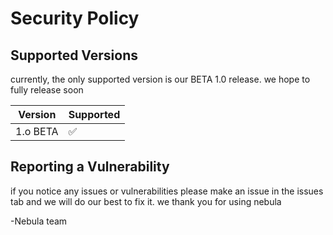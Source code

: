 # Security Policy

## Supported Versions

currently, the only supported version is our BETA 1.0 release. we hope to fully release soon

| Version  | Supported          |
| -------  | ------------------ |
| 1.o BETA | :white_check_mark: |


## Reporting a Vulnerability

if you notice any issues or vulnerabilities please make an issue in the issues tab and we will do our best to fix it.
we thank you for using nebula

-Nebula team
